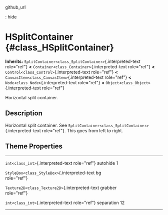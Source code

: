 github\_url

:   hide

HSplitContainer {#class_HSplitContainer}
===============

**Inherits:** `SplitContainer<class_SplitContainer>`{.interpreted-text
role="ref"} **\<** `Container<class_Container>`{.interpreted-text
role="ref"} **\<** `Control<class_Control>`{.interpreted-text
role="ref"} **\<** `CanvasItem<class_CanvasItem>`{.interpreted-text
role="ref"} **\<** `Node<class_Node>`{.interpreted-text role="ref"}
**\<** `Object<class_Object>`{.interpreted-text role="ref"}

Horizontal split container.

Description
-----------

Horizontal split container. See
`SplitContainer<class_SplitContainer>`{.interpreted-text role="ref"}.
This goes from left to right.

Theme Properties
----------------

  ------------------------------------------------ ------------ ----
  `int<class_int>`{.interpreted-text role="ref"}   autohide     1

  `StyleBox<class_StyleBox>`{.interpreted-text     bg           
  role="ref"}                                                   

  `Texture2D<class_Texture2D>`{.interpreted-text   grabber      
  role="ref"}                                                   

  `int<class_int>`{.interpreted-text role="ref"}   separation   12
  ------------------------------------------------ ------------ ----

